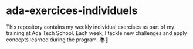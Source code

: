 # ada-exercices-individuels
This repository contains my weekly individual exercises as part of my training at Ada Tech School. Each week, I tackle new challenges and apply concepts learned during the program. 📚🚀

